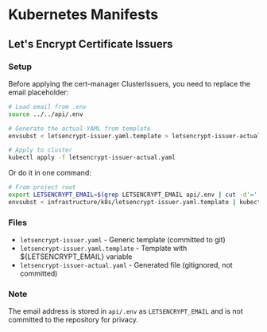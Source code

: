 # Kubernetes Manifests

## Let's Encrypt Certificate Issuers

### Setup

Before applying the cert-manager ClusterIssuers, you need to replace the email placeholder:

```bash
# Load email from .env
source ../../api/.env

# Generate the actual YAML from template
envsubst < letsencrypt-issuer.yaml.template > letsencrypt-issuer-actual.yaml

# Apply to cluster
kubectl apply -f letsencrypt-issuer-actual.yaml
```

Or do it in one command:

```bash
# From project root
export LETSENCRYPT_EMAIL=$(grep LETSENCRYPT_EMAIL api/.env | cut -d'=' -f2)
envsubst < infrastructure/k8s/letsencrypt-issuer.yaml.template | kubectl apply -f -
```

### Files

- `letsencrypt-issuer.yaml` - Generic template (committed to git)
- `letsencrypt-issuer.yaml.template` - Template with ${LETSENCRYPT_EMAIL} variable
- `letsencrypt-issuer-actual.yaml` - Generated file (gitignored, not committed)

### Note

The email address is stored in `api/.env` as `LETSENCRYPT_EMAIL` and is not committed to the repository for privacy.
